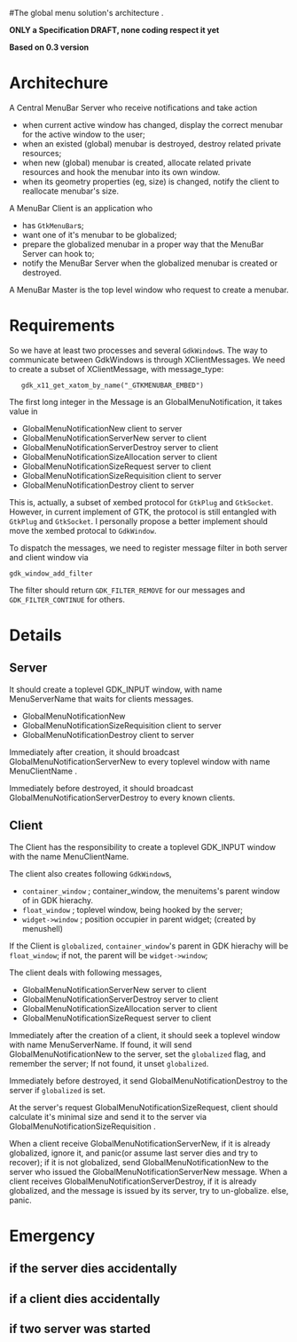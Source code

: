 #The  global menu solution's architecture .

**ONLY a Specification DRAFT, none coding respect it yet**

**Based on 0.3 version**

# Architechure #

A Central MenuBar Server who receive notifications and take action
  * when current active window has changed, display the correct menubar for the active window to the user;
  * when an existed (global) menubar is destroyed, destroy related private resources;
  * when new (global) menubar is created, allocate related private resources and hook the menubar into its own window.
  * when its geometry properties (eg, size) is changed, notify the client to reallocate menubar's size.

A MenuBar Client is an application who
  * has `GtkMenuBar`s;
  * want one of it's menubar to be globalized;
  * prepare the globalized menubar in a proper way that the MenuBar Server can hook to;
  * notify the MenuBar Server when the globalized menubar is created or destroyed.

A MenuBar Master is the top level window who request to create a menubar.

# Requirements #

So we have at least two processes and several `GdkWindow`s. The way to communicate between GdkWindows is through XClientMessages. We need to create a subset of XClientMessage, with message\_type:
```
   gdk_x11_get_xatom_by_name("_GTKMENUBAR_EMBED")
```
The first long integer in the Message is an GlobalMenuNotification, it takes value in

  * GlobalMenuNotificationNew client to server
  * GlobalMenuNotificationServerNew server to client
  * GlobalMenuNotificationServerDestroy server to client
  * GlobalMenuNotificationSizeAllocation server to client
  * GlobalMenuNotificationSizeRequest server to client
  * GlobalMenuNotificationSizeRequisition client to server
  * GlobalMenuNotificationDestroy client to server

This is, actually, a subset of xembed protocol for `GtkPlug` and `GtkSocket`. However, in current implement of GTK, the protocol is still entangled with `GtkPlug` and `GtkSocket`. I personally propose a better implement should move the xembed protocal to `GdkWindow`.

To dispatch the messages, we need to register message filter in both server and client window via
```
gdk_window_add_filter
```
The filter should return `GDK_FILTER_REMOVE` for our messages and `GDK_FILTER_CONTINUE` for others.

# Details #
## Server ##
It should create a toplevel GDK\_INPUT window, with name MenuServerName that waits for clients messages.

  * GlobalMenuNotificationNew
  * GlobalMenuNotificationSizeRequisition client to server
  * GlobalMenuNotificationDestroy client to server

Immediately after creation, it should broadcast GlobalMenuNotificationServerNew to every
toplevel window with name MenuClientName .

Immediately before destroyed, it should broadcast GlobalMenuNotificationServerDestroy to every known clients.

## Client ##
The Client has the responsibility to create a toplevel GDK\_INPUT window with the name MenuClientName.

The client also creates following `GdkWindow`s,
  * `container_window` ; container\_window, the menuitems's parent window of in GDK hierachy.
  * `float_window` ; toplevel window, being hooked by the server;
  * `widget->window` ; position occupier in parent widget; (created by menushell)

If the Client is `globalized`, `container_window`'s parent in GDK hierachy will be `float_window`; if not, the parent will be `widget->window`;

The client deals with following messages,
  * GlobalMenuNotificationServerNew server to client
  * GlobalMenuNotificationServerDestroy server to client
  * GlobalMenuNotificationSizeAllocation server to client
  * GlobalMenuNotificationSizeRequest server to client

Immediately after the creation of a client, it should seek a toplevel window with name MenuServerName.
If found, it will send GlobalMenuNotificationNew to the server, set the `globalized` flag, and remember the server; If not found, it unset `globalized`.

Immediately before destroyed, it send GlobalMenuNotificationDestroy to the server if `globalized` is set.

At the server's request GlobalMenuNotificationSizeRequest, client should calculate it's minimal size and send it to the server via GlobalMenuNotificationSizeRequisition .

When a client receive GlobalMenuNotificationServerNew, if it is already globalized, ignore it, and panic(or assume last server dies and try to recover); if it is not globalized, send GlobalMenuNotificationNew to the server who issued the GlobalMenuNotificationServerNew message.
When a client receives GlobalMenuNotificationServerDestroy, if it is already globalized,
and the message is issued by its server, try to un-globalize. else, panic.

# Emergency #
## if the server dies accidentally ##
## if a client dies accidentally ##
## if two server was started ##